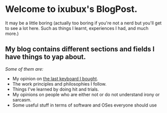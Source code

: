 <link rel="stylesheet" href="assets/css/fonts.css">

# Welcome to ixubux's BlogPost.

It may be a little boring (actually too boring if you're not a nerd but you'll get to see a lot here. Such as things I learnt, experiences I had, and much more.)

## My blog contains different sections and fields I have things to yap about.

*Some of them are:*
- My opinion on [the last keyboard I bought](/Keyboard/keyboard.md).
- The work principles and philosophies I follow.
- Things I've learned by doing hit and trials.
- My opinions on people who are either not or do not understand irony or sarcasm.
- Some useful stuff in terms of software and OSes everyone should use
